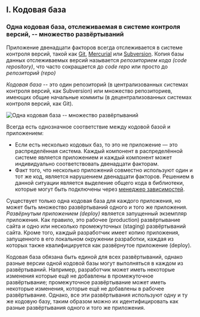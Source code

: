 ## I. Кодовая база

### Одна кодовая база, отслеживаемая в системе контроля версий, -- множество развёртываний

Приложение двенадцати факторов всегда отслеживается в системе контроля версий, такой как [Git](http://git-scm.com/), [Mercurial](https://www.mercurial-scm.org/) или [Subversion](http://subversion.apache.org/). Копия базы данных отслеживаемых версий называется *репозиторием кода (code repository)*, что часто сокращается до *code repo* или просто до *репозиторий (repo)*

*Кодовая база* -- это один репозиторий (в централизованных системах контроля версий, как Subversion) или множество репозиториев, имеющих общие начальные коммиты (в децентрализованных системах контроля версий, как Git).

![Одна кодовая база -- множество развёртываний](/images/codebase-deploys.png)

Всегда есть однозначное соответствие между кодовой базой и приложением:

- Если есть несколько кодовых баз, то это не приложение — это распределённая система. Каждый компонент в распределённой системе является приложением и каждый компонент может индивидуально соответствовать двенадцати факторам.
- Факт того, что несколько приложений совместно используют один и тот же код, является нарушением двенадцати факторов. Решением в данной ситуации является выделение общего кода в библиотеки, которые могут быть подключены через [менеджер зависимостей](./dependencies).

Существует только одна кодовая база для каждого приложения, но может быть множество развёртываний одного и того же приложения. *Развёрнутым приложением (deploy)* является запущенный экземпляр приложения. Как правило, это рабочее (production) развёртывание сайта и одно или несколько промежуточных (staging) развёртываний сайта. Кроме того, каждый разработчик имеет копию приложения, запущенного в его локальном окружении разработки, каждая из которых также квалифицируется как развёрнутое приложение (deploy).

Кодовая база обязана быть единой для всех развёртываний, однако разные версии одной кодовой базы могут выполняться в каждом из развёртываний. Например, разработчик может иметь некоторые изменения которые ещё не добавлены в промежуточное развёртывание; промежуточное развёртывание может иметь некоторые изменения, которые ещё не добавлены в рабочее развёртывание. Однако, все эти развёртывания используют одну и ту же кодовую базу, таким образом можно их идентифицировать как разные развёртывания одного и того же приложения.
